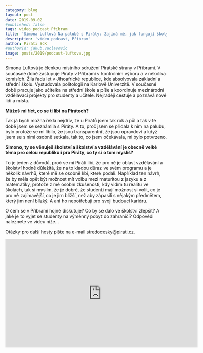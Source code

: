 ```yaml
---
category: blog
layout: post
date: 2019-09-02
#published: false
tags: video_podcast Příbram
title: 'Simona Luftová Na palubě s Piráty: Zajímá mě, jak fungují školy u nás ve městě a jak probíhají výběrová řízení'
description: 'video podcast, Příbram'
author: Piráti SčK
#authorId: jakub.vaclavovic
image: posts/2019/podcast-luftova.jpg
---
```


Simona Luftová je členkou místního sdružení Pirátské strany v Příbrami. V současné době zastupuje Piráty v Příbrami v kontrolním výboru a v několika komisích. Žila řadu let v Jihoafrické republice, kde absolvovala základní a střední školu. Vystudovala politologii na Karlově Univerzitě. V současné době pracuje jako učitelka na střední škole a píše a koordinuje mezinárodní vzdělávací projekty pro studenty a učitele. Nejraději cestuje a poznává nové lidi a místa. 

**Můžeš mi říct, co se ti líbí na Pirátech?**

Tak já bych možná řekla nejdřív, že u Pirátů jsem tak rok a půl a tak v té době jsem se seznámila s Piráty. A to, proč jsem se přidala k nim na palubu, bylo protože se mi líbilo, že jsou transparentní, že jsou opravdoví a když jsem se s nimi osobně setkala, tak to, co jsem očekávala, mi bylo potvrzeno.

**Simono, ty se věnuješ školství a školství a vzdělávání je obecně velké téma pro celou republiku i pro Piráty, co ty si o tom myslíš?**

To je jeden z důvodů, proč se mi Piráti líbí, že pro ně je oblast vzdělávání a školství hodně důležitá, že na to kladou důraz ve svém programu a je několik návrhů, které mě se osobně líbí, které podali. Například ten návrh, že by měla opět být možnost mít volbu mezi maturitou z jazyku a z matematiky, protože z mé osobní zkušenosti, kdy vidím tu realitu ve školách, tak si myslím, že je dobré, že studenti mají možnost si volit, co je pro ně zajímavější, co je jim bližší, než aby zápasili s nějakým předmětem, který jim není blízký. A ani ho nepotřebuji pro svoji budoucí kariéru. 

O čem se v Příbrami hojně diskutuje? Co by se dalo ve školství zlepšit? A jaké je to vyjet se studenty na výměnný pobyt do zahraničí? Odpovědi naleznete ve videu níže...

Otázky pro další hosty pište na e-mail stredocesky@pirati.cz.

<iframe width="600" height="338" src="https://www.youtube.com/embed/uybgd5Z756Y" frameborder="0" allow="accelerometer; autoplay; encrypted-media; gyroscope; picture-in-picture" allowfullscreen></iframe>
